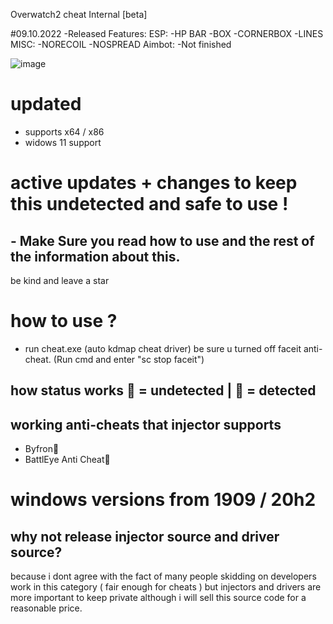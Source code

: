Overwatch2 cheat Internal [beta]



#09.10.2022
-Released
Features:
ESP:
-HP BAR
-BOX
-CORNERBOX
-LINES
MISC:
-NORECOIL
-NOSPREAD
Aimbot:
-Not finished




![image](https://user-images.githubusercontent.com/115378351/194731232-7f4ff830-021a-478a-838e-defc7854cef7.png)
# updated 
 - supports x64 / x86
 - widows 11 support

# active updates + changes to keep this undetected and safe to use !
## - Make Sure you read how to use and the rest of the information about this.  
be kind and leave a star

# how to use ?
- run cheat.exe (auto kdmap cheat driver)
be sure u turned off faceit anti-cheat. (Run cmd and enter "sc stop faceit")
## how status works 🔵 = undetected | 🔴 = detected
## working anti-cheats that injector supports
* Byfron🔵
* BattlEye Anti Cheat🔵

# windows versions from 1909 / 20h2

## why not release injector source and driver source?
because i dont agree with the fact of many people skidding on developers work in this category ( fair enough for cheats ) but injectors and drivers are more important to keep private although i will sell this source code for a reasonable price.


